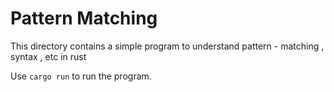 # Pattern Matching

This directory contains a simple program to understand pattern - matching , syntax , etc in rust

Use `cargo run` to run the program.